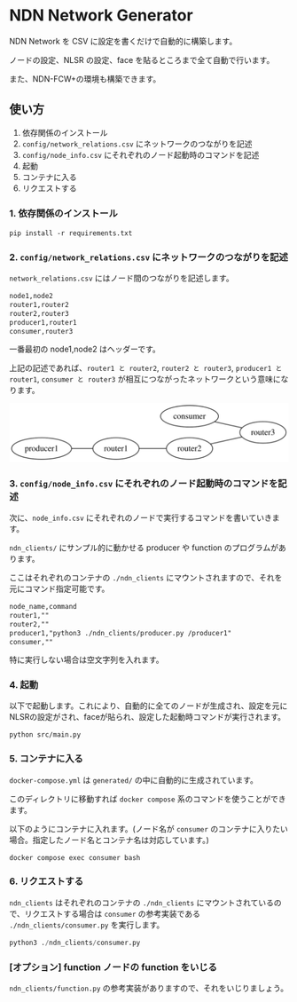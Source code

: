 # NDN Network Generator

NDN Network を CSV に設定を書くだけで自動的に構築します。

ノードの設定、NLSR の設定、face を貼るところまで全て自動で行います。

また、NDN-FCW+の環境も構築できます。


## 使い方

1. 依存関係のインストール
1. `config/network_relations.csv` にネットワークのつながりを記述
1. `config/node_info.csv` にそれぞれのノード起動時のコマンドを記述
1. 起動
1. コンテナに入る
1. リクエストする


### 1. 依存関係のインストール

```
pip install -r requirements.txt
```

### 2. `config/network_relations.csv` にネットワークのつながりを記述

`network_relations.csv` にはノード間のつながりを記述します。

```csv
node1,node2
router1,router2
router2,router3
producer1,router1
consumer,router3
```

一番最初の node1,node2 はヘッダーです。

上記の記述であれば、`router1 と router2`, `router2 と router3`, `producer1 と router1`, `consumer と router3` が相互につながったネットワークという意味になります。

![Network Graph](network.svg)


### 3. `config/node_info.csv` にそれぞれのノード起動時のコマンドを記述

次に、`node_info.csv` にそれぞれのノードで実行するコマンドを書いていきます。

`ndn_clients/` にサンプル的に動かせる producer や function のプログラムがあります。

ここはそれぞれのコンテナの `./ndn_clients` にマウントされますので、それを元にコマンド指定可能です。

```csv
node_name,command
router1,""
router2,""
producer1,"python3 ./ndn_clients/producer.py /producer1"
consumer,""
```

特に実行しない場合は空文字列を入れます。

### 4. 起動

以下で起動します。これにより、自動的に全てのノードが生成され、設定を元にNLSRの設定がされ、faceが貼られ、設定した起動時コマンドが実行されます。

```shell
python src/main.py
```

### 5. コンテナに入る

`docker-compose.yml` は `generated/` の中に自動的に生成されています。

このディレクトリに移動すれば `docker compose` 系のコマンドを使うことができます。

以下のようにコンテナに入れます。(ノード名が `consumer` のコンテナに入りたい場合。指定したノード名とコンテナ名は対応しています。)

```shell
docker compose exec consumer bash
```

### 6. リクエストする

`ndn_clients` はそれぞれのコンテナの `./ndn_clients` にマウントされているので、リクエストする場合は `consumer` の参考実装である `./ndn_clients/consumer.py` を実行します。

```python
python3 ./ndn_clients/consumer.py
```

### [オプション] function ノードの function をいじる

`ndn_clients/function.py` の参考実装がありますので、それをいじりましょう。
